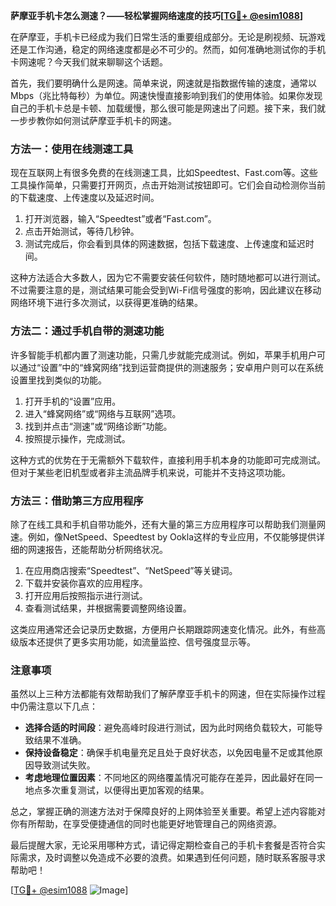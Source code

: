 **萨摩亚手机卡怎么测速？——轻松掌握网络速度的技巧[[TG💪+ @esim1088](https://t.me/s/esim1088)]**

在萨摩亚，手机卡已经成为我们日常生活的重要组成部分。无论是刷视频、玩游戏还是工作沟通，稳定的网络速度都是必不可少的。然而，如何准确地测试你的手机卡网速呢？今天我们就来聊聊这个话题。

首先，我们要明确什么是网速。简单来说，网速就是指数据传输的速度，通常以Mbps（兆比特每秒）为单位。网速快慢直接影响到我们的使用体验。如果你发现自己的手机卡总是卡顿、加载缓慢，那么很可能是网速出了问题。接下来，我们就一步步教你如何测试萨摩亚手机卡的网速。

### 方法一：使用在线测速工具

现在互联网上有很多免费的在线测速工具，比如Speedtest、Fast.com等。这些工具操作简单，只需要打开网页，点击开始测试按钮即可。它们会自动检测你当前的下载速度、上传速度以及延迟时间。

1. 打开浏览器，输入“Speedtest”或者“Fast.com”。
2. 点击开始测试，等待几秒钟。
3. 测试完成后，你会看到具体的网速数据，包括下载速度、上传速度和延迟时间。

这种方法适合大多数人，因为它不需要安装任何软件，随时随地都可以进行测试。不过需要注意的是，测试结果可能会受到Wi-Fi信号强度的影响，因此建议在移动网络环境下进行多次测试，以获得更准确的结果。

### 方法二：通过手机自带的测速功能

许多智能手机都内置了测速功能，只需几步就能完成测试。例如，苹果手机用户可以通过“设置”中的“蜂窝网络”找到运营商提供的测速服务；安卓用户则可以在系统设置里找到类似的功能。

1. 打开手机的“设置”应用。
2. 进入“蜂窝网络”或“网络与互联网”选项。
3. 找到并点击“测速”或“网络诊断”功能。
4. 按照提示操作，完成测试。

这种方式的优势在于无需额外下载软件，直接利用手机本身的功能即可完成测试。但对于某些老旧机型或者非主流品牌手机来说，可能并不支持这项功能。

### 方法三：借助第三方应用程序

除了在线工具和手机自带功能外，还有大量的第三方应用程序可以帮助我们测量网速。例如，像NetSpeed、Speedtest by Ookla这样的专业应用，不仅能够提供详细的网速报告，还能帮助分析网络状况。

1. 在应用商店搜索“Speedtest”、“NetSpeed”等关键词。
2. 下载并安装你喜欢的应用程序。
3. 打开应用后按照指示进行测试。
4. 查看测试结果，并根据需要调整网络设置。

这类应用通常还会记录历史数据，方便用户长期跟踪网速变化情况。此外，有些高级版本还提供了更多实用功能，如流量监控、信号强度显示等。

### 注意事项

虽然以上三种方法都能有效帮助我们了解萨摩亚手机卡的网速，但在实际操作过程中仍需注意以下几点：

- **选择合适的时间段**：避免高峰时段进行测试，因为此时网络负载较大，可能导致结果不准确。
- **保持设备稳定**：确保手机电量充足且处于良好状态，以免因电量不足或其他原因导致测试失败。
- **考虑地理位置因素**：不同地区的网络覆盖情况可能存在差异，因此最好在同一地点多次重复测试，以便得出更加客观的结果。

总之，掌握正确的测速方法对于保障良好的上网体验至关重要。希望上述内容能对你有所帮助，在享受便捷通信的同时也能更好地管理自己的网络资源。

最后提醒大家，无论采用哪种方式，请记得定期检查自己的手机卡套餐是否符合实际需求，及时调整以免造成不必要的浪费。如果遇到任何问题，随时联系客服寻求帮助吧！

[[TG💪+ @esim1088](https://t.me/s/esim1088) ![Image](https://i.postimg.cc/4NQfJmqS/Snipaste-2025-05-13-00-14-12.png)]